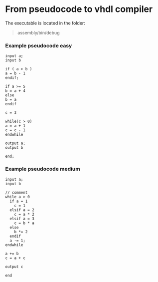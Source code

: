 # From pseudocode to vhdl compiler
The executable is located in the folder:
> assembly/bin/debug   
### Example pseudocode easy
```
input a;
input b

if ( a > b )
a = b - 1
endif;

if a >= 5
b = a + 4
else
b = a
endif

c = 3

while(c > 0)
a = a + 1
c = c - 1
endwhile

output a;
output b

end;
```
### Example pseudocode medium

```
input a;
input b

// comment
while a > 0
  if a = 1
    c = 1
  elsif a = 2
    c = a * 2
  elsif a = 3
    c = b * a
  else
    b *= 2
  endif
  a -= 1;
endwhile

a += b
c = a + c

output c

end
```
